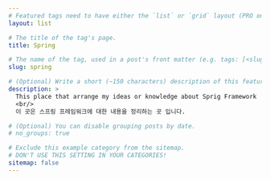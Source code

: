 ```yaml
---
# Featured tags need to have either the `list` or `grid` layout (PRO only).
layout: list

# The title of the tag's page.
title: Spring

# The name of the tag, used in a post's front matter (e.g. tags: [<slug>]).
slug: spring

# (Optional) Write a short (~150 characters) description of this featured tag.
description: >
  This place that arrange my ideas or knowledge about Sprig Framework
  <br/>
  이 곳은 스프링 프레임워크에 대한 내용을 정리하는 곳 입니다.

# (Optional) You can disable grouping posts by date.
# no_groups: true

# Exclude this example category from the sitemap.
# DON'T USE THIS SETTING IN YOUR CATEGORIES!
sitemap: false
---
```

